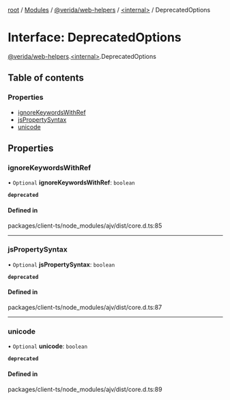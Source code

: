 [root](../README.md) / [Modules](../modules.md) / [@verida/web-helpers](../modules/verida_web_helpers.md) / [<internal\>](../modules/verida_web_helpers._internal_.md) / DeprecatedOptions

# Interface: DeprecatedOptions

[@verida/web-helpers](../modules/verida_web_helpers.md).[<internal\>](../modules/verida_web_helpers._internal_.md).DeprecatedOptions

## Table of contents

### Properties

- [ignoreKeywordsWithRef](verida_web_helpers._internal_.DeprecatedOptions.md#ignorekeywordswithref)
- [jsPropertySyntax](verida_web_helpers._internal_.DeprecatedOptions.md#jspropertysyntax)
- [unicode](verida_web_helpers._internal_.DeprecatedOptions.md#unicode)

## Properties

### ignoreKeywordsWithRef

• `Optional` **ignoreKeywordsWithRef**: `boolean`

**`deprecated`**

#### Defined in

packages/client-ts/node_modules/ajv/dist/core.d.ts:85

___

### jsPropertySyntax

• `Optional` **jsPropertySyntax**: `boolean`

**`deprecated`**

#### Defined in

packages/client-ts/node_modules/ajv/dist/core.d.ts:87

___

### unicode

• `Optional` **unicode**: `boolean`

**`deprecated`**

#### Defined in

packages/client-ts/node_modules/ajv/dist/core.d.ts:89
